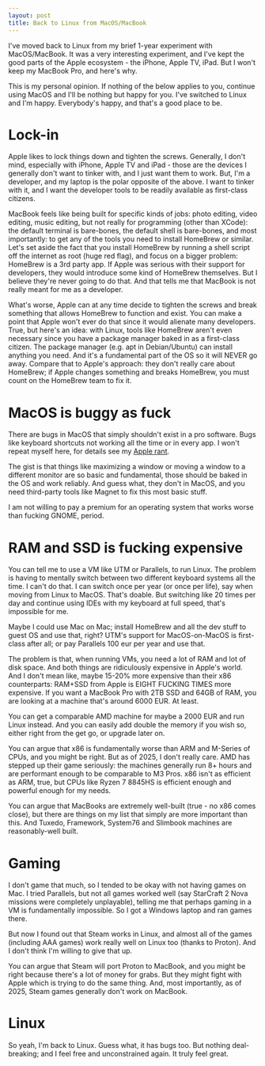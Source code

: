 ```yaml
---
layout: post
title: Back to Linux from MacOS/MacBook
---
```


I've moved back to Linux from my brief 1-year experiment with MacOS/MacBook.
It was a very interesting experiment, and I've kept the good parts of the Apple ecosystem -
the iPhone, Apple TV, iPad. But I won't keep my MacBook Pro, and here's why.

This is my personal opinion. If nothing of the below applies to you, continue using MacOS and I'll be nothing
but happy for you. I've switched to Linux and I'm happy. Everybody's happy, and that's a good place to be.

# Lock-in

Apple likes to lock things down and tighten the screws. Generally, I don't mind, especially
with iPhone, Apple TV and iPad - those are the devices I generally don't want to tinker with,
and I just want them to work. But, I'm a developer, and my laptop is the polar opposite of the above. I want to tinker with it,
and I want the developer tools to be readily available as first-class citizens.

MacBook feels like being built for specific kinds of jobs: photo editing, video editing,
music editing, but not really for programming (other than XCode): the default terminal is bare-bones,
the default shell is bare-bones, and most importantly: to get any of the tools you need to
install HomeBrew or similar. Let's set aside the fact that you install HomeBrew by running a shell
script off the internet as root (huge red flag), and focus on a bigger problem: HomeBrew is
a 3rd party app. If Apple was serious with their support for developers, they would
introduce some kind of HomeBrew themselves. But I believe they're never going to do that.
And that tells me
that MacBook is not really meant for me as a developer.

What's worse, Apple can at any time decide to tighten the screws and break something that allows
HomeBrew to function and exist. You can make a point that Apple won't ever do that since it would
alienate many developers. True, but here's an idea: with Linux, tools like HomeBrew aren't
even necessary since you have a package manager baked in as a first-class citizen.
The package manager (e.g. apt in Debian/Ubuntu) can install anything you need. And
it's a fundamental part of the OS so it will NEVER go away. Compare that to Apple's approach:
they don't really care about HomeBrew; if Apple changes something and breaks HomeBrew, you must count on the HomeBrew
team to fix it.

# MacOS is buggy as fuck

There are bugs in MacOS that simply shouldn't exist in a pro software. Bugs like keyboard shortcuts
not working all the time or in every app. I won't repeat myself here, for details see my
[Apple rant](../apple-rant/).

The gist is that things like maximizing a window or moving a window to a different monitor are so basic
and fundamental, those should
be baked in the OS and work reliably. And guess what, they don't in MacOS, and you need third-party tools like Magnet
to fix this most basic stuff.

I am not willing to pay a premium for an operating system that works worse than fucking GNOME, period.

# RAM and SSD is fucking expensive

You can tell me to use a VM like UTM or Parallels, to run Linux. The problem is having to
mentally switch between two different keyboard systems all the time. I can't do that. I can switch once per
year (or once per life), say when moving from Linux to MacOS. That's doable. But switching like 20
times per day and continue using IDEs with my keyboard at full speed, that's impossible for me.

Maybe I could use Mac on Mac; install HomeBrew and all the dev stuff to guest OS and use that, right?
UTM's support for MacOS-on-MacOS is first-class after all; or pay Parallels 100 eur per year and use that.

The problem is that, when running VMs, you need a lot of RAM and lot of disk space.
And both things are ridiculously expensive in Apple's world.
And I don't mean like, maybe 15-20% more expensive than
their x86 counterparts: RAM+SSD from Apple is EIGHT FUCKING TIMES more expensive.
If you want a MacBook Pro with 2TB SSD and 64GB of RAM, you are looking at a machine that's around 6000 EUR.
At least.

You can get a comparable AMD machine for maybe a 2000 EUR and run Linux instead. And you can easily add double the memory if you wish so, either right from the get go, or upgrade later on.

You can argue that x86 is fundamentally worse than ARM and M-Series of CPUs, and you might be right.
But as of 2025, I don't really care. AMD has stepped up their game seriously: the machines generally run
8+ hours and are performant enough to be comparable to M3 Pros. x86 isn't as efficient as ARM, true,
but CPUs like Ryzen 7 8845HS is efficient enough and powerful enough for my needs.

You can argue that MacBooks are extremely well-built (true - no x86 comes close), but there are
things on my list that simply are more important than this. And Tuxedo, Framework, System76 and
Slimbook machines are reasonably-well built.

# Gaming

I don't game that much, so I tended to be okay with not having games on Mac. I tried Parallels, but
not all games worked well (say StarCraft 2 Nova missions were completely unplayable), telling me that
perhaps gaming in a VM is fundamentally impossible. So I got a Windows laptop and ran games there.

But now I found out that Steam works in Linux, and almost all of the games (including AAA games) work
really well on Linux too (thanks to Proton). And I don't think I'm willing to give that up.

You can argue that Steam will port Proton to MacBook, and you might be right because there's a lot of money
for grabs. But they might fight with Apple which is trying to do the same thing. And, most importantly,
as of 2025, Steam games generally don't work on MacBook.

# Linux

So yeah, I'm back to Linux. Guess what, it has bugs too. But nothing deal-breaking; and
I feel free and unconstrained again. It truly feel great.

